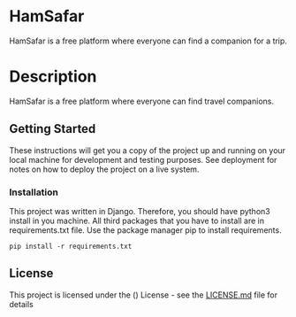 
# HamSafar

HamSafar is a free platform where everyone can find a companion for a trip.  

# Description

HamSafar is a free platform where everyone can find travel companions. 


## Getting Started

These instructions will get you a copy of the project up and running on your local machine for development and testing purposes.
 See deployment for notes on how to deploy the project on a live system.

### Installation

This project was written in Django. Therefore, you should have python3 install in you machine. All third packages that you have to install are in requirements.txt file. Use the package manager pip to install requirements.

```
pip install -r requirements.txt
```


## License

This project is licensed under the () License - see the [LICENSE.md](LICENSE.md) file for details
